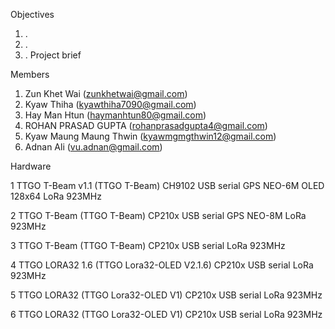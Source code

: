 

Objectives
1.	.
2.	.
3.	.
Project brief

Members

1.	Zun Khet Wai (zunkhetwai@gmail.com)
2.	Kyaw Thiha (kyawthiha7090@gmail.com)
3.	Hay Man Htun (haymanhtun80@gmail.com)
4.	ROHAN PRASAD GUPTA (rohanprasadgupta4@gmail.com)
5.	Kyaw Maung Maung Thwin (kyawmgmgthwin12@gmail.com)
6.	Adnan Ali (vu.adnan@gmail.com)

Hardware

1 TTGO T-Beam v1.1 (TTGO T-Beam)
   CH9102 USB serial
   GPS NEO-6M
   OLED 128x64
   LoRa 923MHz

2 TTGO T-Beam (TTGO T-Beam)
   CP210x USB serial
   GPS NEO-8M
   LoRa 923MHz

3 TTGO T-Beam (TTGO T-Beam)
   CP210x USB serial
   LoRa 923MHz
   
4 TTGO LORA32 1.6 (TTGO Lora32-OLED V2.1.6)
   CP210x USB serial
   LoRa 923MHz

5 TTGO LORA32 (TTGO Lora32-OLED V1)
   CP210x USB serial
   LoRa 923MHz

6 TTGO LORA32 (TTGO Lora32-OLED V1)
   CP210x USB serial
   LoRa 923MHz
